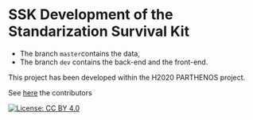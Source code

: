 # SSK Development of the Standarization Survival Kit
* The branch `master`contains the data, 
* The branch `dev` contains the back-end and the front-end.

This project has been developed within the H2020 PARTHENOS project.

See [here](https://github.com/ParthenosWP4/SSK/blob/master/contributors.txt) the contributors

[![License: CC BY 4.0](https://img.shields.io/badge/License-CC%20BY%204.0-lightgrey.svg)](http://creativecommons.org/licenses/by/4.0/) 
